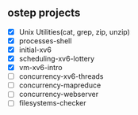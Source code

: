 ## ostep projects

- [x] Unix Utilities(cat, grep, zip, unzip)
- [x] processes-shell
- [x] initial-xv6
- [x] scheduling-xv6-lottery
- [x] vm-xv6-intro
- [ ] concurrency-xv6-threads
- [ ] concurrency-mapreduce
- [ ] concurrency-webserver
- [ ] filesystems-checker